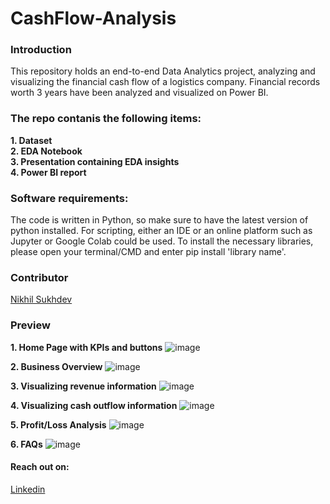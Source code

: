 # CashFlow-Analysis

### Introduction
This repository holds an end-to-end Data Analytics project, analyzing and visualizing the financial cash flow of a logistics company. Financial records worth 3 years have been analyzed and visualized on Power BI.

### The repo contanis the following items: 
**1. Dataset**
<br>
**2. EDA Notebook**
<br>
**3. Presentation containing EDA insights**
<br>
**4. Power BI report**
<br>

### Software requirements:

The code is written in Python, so make sure to have the latest version of python installed. For scripting, either an IDE or an online platform such as Jupyter or Google Colab could be used. To install the necessary libraries, please open your terminal/CMD and enter pip install 'library name'.

### Contributor

[Nikhil Sukhdev](https://github.com/nikhilsukhdev)

### Preview

**1. Home Page with KPIs and buttons**
![image](https://github.com/nikhilsukhdev/CashFlow-Analysis/assets/46552468/2909bf0e-6fdf-4733-82a8-c3c69aeab822)

**2. Business Overview**
![image](https://github.com/nikhilsukhdev/CashFlow-Analysis/assets/46552468/09d6e618-1812-4167-8ec0-c0e47e9231fb)

**3. Visualizing revenue information**
![image](https://github.com/nikhilsukhdev/CashFlow-Analysis/assets/46552468/763b3ebd-8f96-4e2a-bdc4-d94f542d10eb)

**4. Visualizing cash outflow information**
![image](https://github.com/nikhilsukhdev/CashFlow-Analysis/assets/46552468/ff504cf2-681c-4f4a-97a5-10f0b7e27dc8)

**5. Profit/Loss Analysis**
![image](https://github.com/nikhilsukhdev/CashFlow-Analysis/assets/46552468/e63042c7-f959-47c0-80ab-9c4d1f93f8d1)

**6. FAQs**
![image](https://github.com/nikhilsukhdev/CashFlow-Analysis/assets/46552468/f4633183-11f8-49e3-b81d-65e20eacbf71)

#### Reach out on: 

[Linkedin](https://linkedin.com/in/nikhil-sukhdev-882395183) 






